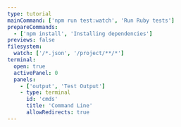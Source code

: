 ```yaml
---
type: tutorial
mainCommand: ['npm run test:watch', 'Run Ruby tests']
prepareCommands:
  - ['npm install', 'Installing dependencies']
previews: false
filesystem:
  watch: ['/*.json', '/project/**/*']
terminal:
  open: true
  activePanel: 0
  panels:
    - ['output', 'Test Output']
    - type: terminal
      id: 'cmds'
      title: 'Command Line'
      allowRedirects: true
---
```

